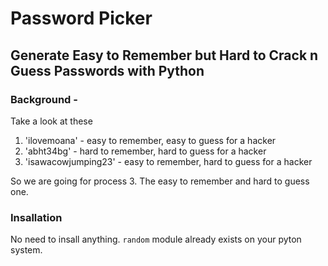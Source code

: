 # Password Picker

## Generate Easy to Remember but Hard to Crack n Guess Passwords with Python

### Background -
Take a look at these 
 
 1. 'ilovemoana'        - easy to remember, easy to guess for a hacker
 2. 'abht34bg'          - hard to remember, hard to guess for a hacker
 3. 'isawacowjumping23' - easy to remember, hard to guess for a hacker
 
So we are going for process 3. The easy to remember and hard to guess one.

### Insallation
No need to insall anything. `random` module already exists on your pyton system.
